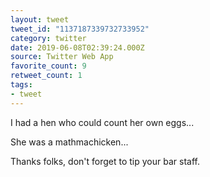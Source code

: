 ```yaml
---
layout: tweet
tweet_id: "1137187339732733952"
category: twitter
date: 2019-06-08T02:39:24.000Z
source: Twitter Web App
favorite_count: 9
retweet_count: 1
tags:
- tweet
---
```


I had a hen who could count her own eggs...

She was a mathmachicken...

Thanks folks, don't forget to tip your bar staff.

